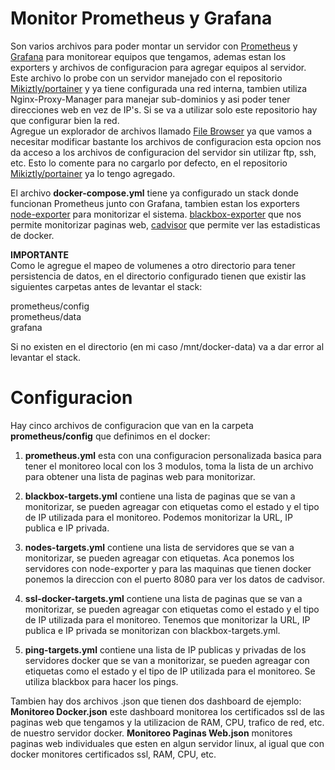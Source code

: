 # Monitor Prometheus y Grafana
Son varios archivos para poder montar un servidor con [Prometheus](https://prometheus.io/) y [Grafana](https://grafana.com/) para monitorear equipos que tengamos, ademas estan los exporters y archivos de configuracion para agregar equipos al servidor.<br>
Este archivo lo probe con un servidor manejado con el repositorio [Mikiztly/portainer](https://github.com/Mikiztly/portainer) y ya tiene configurada una red interna, tambien utiliza Nginx-Proxy-Manager para manejar sub-dominios y asi poder tener direcciones web en vez de IP's. Si se va a utilizar solo este repositorio hay que configurar bien la red.<br>
Agregue un explorador de archivos llamado [File Browser](https://filebrowser.org/) ya que vamos a necesitar modificar bastante los archivos de configuracion esta opcion nos da acceso a los archivos de configuracion del servidor sin utilizar ftp, ssh, etc. Esto lo comente para no cargarlo por defecto, en el repositorio [Mikiztly/portainer](https://github.com/Mikiztly/portainer) ya lo tengo agregado.

El archivo **docker-compose.yml** tiene ya configurado un stack donde funcionan Prometheus junto con Grafana, tambien estan los exporters [node-exporter](https://github.com/prometheus/node_exporter) para monitorizar el sistema. [blackbox-exporter](https://github.com/prometheus/blackbox_exporter) que nos permite monitorizar paginas web, [cadvisor](https://github.com/google/cadvisor) que permite ver las estadisticas de docker.

**IMPORTANTE**<br>
Como le agregue el mapeo de volumenes a otro directorio para tener persistencia de datos, en el directorio configurado tienen que existir las siguientes carpetas antes de levantar el stack:

prometheus/config<br>
prometheus/data<br>
grafana<br>

Si no existen en el directorio (en mi caso /mnt/docker-data) va a dar error al levantar el stack.

# Configuracion
Hay cinco archivos de configuracion que van en la carpeta **prometheus/config** que definimos en el docker:<br>

1) **prometheus.yml** esta con una configuracion personalizada basica para tener el monitoreo local con los 3 modulos, toma la lista de un archivo para obtener una lista de paginas web para monitorizar.

2) **blackbox-targets.yml** contiene una lista de paginas que se van a monitorizar, se pueden agreagar con etiquetas como el estado y el tipo de IP utilizada para el monitoreo. Podemos monitorizar la URL, IP publica e IP privada.

3) **nodes-targets.yml** contiene una lista de servidores que se van a monitorizar, se pueden agreagar con etiquetas. Aca ponemos los servidores con node-exporter y para las maquinas que tienen docker ponemos la direccion con el puerto 8080 para ver los datos de cadvisor.

4) **ssl-docker-targets.yml** contiene una lista de paginas que se van a monitorizar, se pueden agreagar con etiquetas como el estado y el tipo de IP utilizada para el monitoreo. Tenemos que monitorizar la URL, IP publica e IP privada se monitorizan con blackbox-targets.yml.

5) **ping-targets.yml** contiene una lista de IP publicas y privadas de los servidores docker que se van a monitorizar, se pueden agreagar con etiquetas como el estado y el tipo de IP utilizada para el monitoreo. Se utiliza blackbox para hacer los pings.

Tambien hay dos archivos .json que tienen dos dashboard de ejemplo: **Monitoreo Docker.json** este dashboard monitorea los certificados ssl de las paginas web que tengamos y la utilizacion de RAM, CPU, trafico de red, etc. de nuestro servidor docker. **Monitoreo Paginas Web.json** monitores paginas web individuales que esten en algun servidor linux, al igual que con docker monitores certificados ssl, RAM, CPU, etc.
